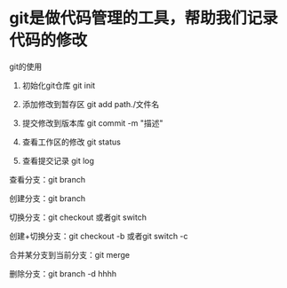 # git是做代码管理的工具，帮助我们记录代码的修改

git的使用
1. 初始化git仓库     git init
2. 添加修改到暂存区   git add path./文件名
3. 提交修改到版本库   git commit -m "描述"

4. 查看工作区的修改   git status
5. 查看提交记录       git log

查看分支：git branch

创建分支：git branch <name>

切换分支：git checkout <name>或者git switch <name>

创建+切换分支：git checkout -b <name>或者git switch -c <name>

合并某分支到当前分支：git merge <name>

删除分支：git branch -d <name>
hhhh